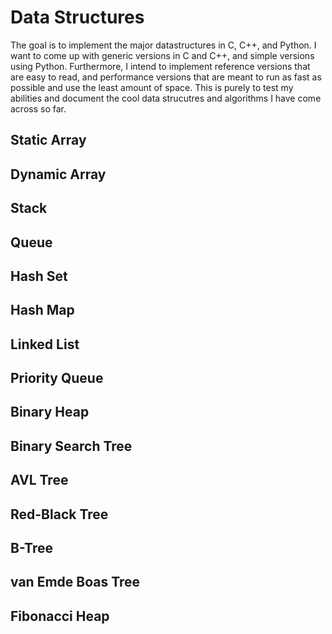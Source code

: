 # Data Structures
The goal is to implement the major datastructures in C, C++, and Python. I want to come up with generic versions in C and C++, and simple versions using Python. Furthermore, I intend to implement reference versions that are easy to read, and performance versions that are meant to run as fast as possible and use the least amount of space. This is purely to test my abilities and document the cool data strucutres and algorithms I have come across so far.

## Static Array

## Dynamic Array

## Stack

## Queue

## Hash Set

## Hash Map

## Linked List

## Priority Queue

## Binary Heap

## Binary Search Tree

## AVL Tree

## Red-Black Tree

## B-Tree

## van Emde Boas Tree

## Fibonacci Heap

